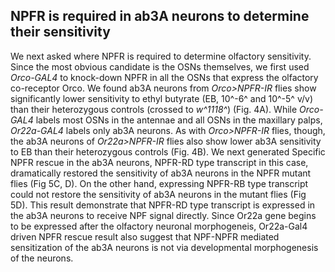 ## NPFR is required in ab3A neurons to determine their sensitivity

We next asked where NPFR is required to determine olfactory sensitivity.
Since the most obvious candidate is the OSNs themselves, we first used _Orco-GAL4_ to knock-down NPFR in all the OSNs that express the olfactory co-receptor Orco.
We found ab3A neurons from _Orco>NPFR-IR_ flies show significantly lower sensitivity to ethyl butyrate (EB, 10^-6^ and 10^-5^ v/v) than their heterozygous controls (crossed to _w^1118^_) (Fig. 4A).
While _Orco-GAL4_ labels most OSNs in the antennae and all OSNs in the maxillary palps, _Or22a-GAL4_ labels only ab3A neurons.
As with _Orco>NPFR-IR_ flies, though, the ab3A neurons of _Or22a>NPFR-IR_ flies also show lower ab3A sensitivity to EB than their heterozygous controls (Fig. 4B).
We next generated 
Specific NPFR rescue in the ab3A neurons, NPFR-RD type transcript in this case, dramatically restored the sensitivity of ab3A neurons in the NPFR mutant flies (Fig 5C, D).
On the other hand, expressing NPFR-RB type transcript could not restore the sensitivity of ab3A neurons in the mutant flies (Fig 5D). 
This result demonstrate that NPFR-RD type transcript is expressed in the ab3A neurons to receive NPF signal directly.
Since Or22a gene begins to be expressed after the olfactory neuronal morphogeneis, Or22a-Gal4 driven NPFR rescue result also suggest that NPF-NPFR mediated sensitization of the ab3A neurons is not via developmental morphogenesis of the neurons.